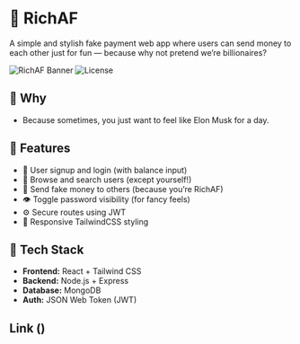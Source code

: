 # 💸 RichAF

A simple and stylish fake payment web app where users can send money to each other just for fun — because why not pretend we’re billionaires?

![RichAF Banner](https://img.shields.io/badge/Made%20with-Love-red?style=flat-square)
![License](https://img.shields.io/badge/License-MIT-green?style=flat-square)

## 🤡 Why
-  Because sometimes, you just want to feel like Elon Musk for a day.

## 🚀 Features

- 🔐 User signup and login (with balance input)
- 👥 Browse and search users (except yourself!)
- 💸 Send fake money to others (because you’re RichAF)
- 👁️ Toggle password visibility (for fancy feels)
- ⚙️ Secure routes using JWT
- 🎨 Responsive TailwindCSS styling

## 🧪 Tech Stack

- **Frontend:** React + Tailwind CSS
- **Backend:** Node.js + Express
- **Database:** MongoDB
- **Auth:** JSON Web Token (JWT)

## Link ()
